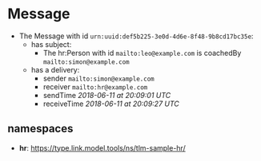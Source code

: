 # Message

* The Message with id `urn:uuid:def5b225-3e0d-4d6e-8f48-9b8cd17bc35e`:
  * has subject:
    * The hr:Person with id `mailto:leo@example.com` is coachedBy `mailto:simon@example.com`
  * has a delivery:
    * sender        `mailto:simon@example.com`
    * receiver      `mailto:hr@example.com`
    * sendTime      _2018-06-11 at 20:09:01 UTC_
    * receiveTime   _2018-06-11 at 20:09:27 UTC_

## namespaces
- **hr**:           https://type.link.model.tools/ns/tlm-sample-hr/
